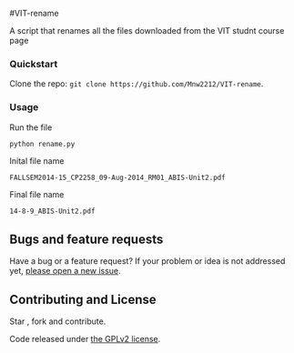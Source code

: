 #VIT-rename

A script that renames all the files downloaded from the VIT studnt course page

### Quickstart
Clone the repo: `git clone https://github.com/Mnw2212/VIT-rename`.

### Usage
Run the file 
```python
python rename.py
```
Inital file name 
```
FALLSEM2014-15_CP2258_09-Aug-2014_RM01_ABIS-Unit2.pdf
```
Final file name
```
14-8-9_ABIS-Unit2.pdf
```

## Bugs and feature requests

Have a bug or a feature request? If your problem or idea is not addressed yet, [please open a new issue](https://github.com/Mnw2212/VIT-rename/issues).

## Contributing and License

Star , fork and contribute.

Code released under [the GPLv2 license](LICENSE).
